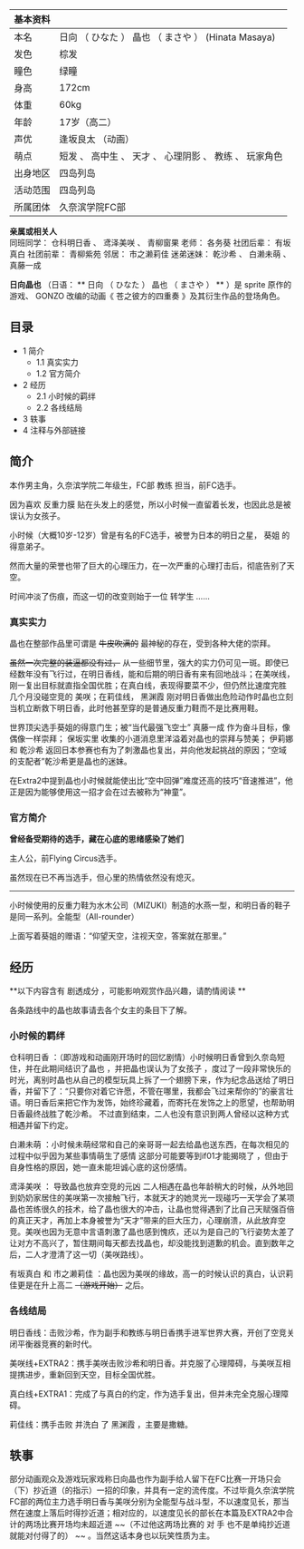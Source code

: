 |  **基本资料**  ||
|---|---|
|本名  |  日向  （  ひなた  ）  晶也  （  まさや  ）  (Hinata Masaya)   |
|发色  |  棕发   |
|瞳色  |  绿瞳   |
|身高  |  172cm   |
|体重  |  60kg   |
|年龄  |  17岁（高二）   |
|声优  |  逢坂良太  （动画）   |
|萌点  |  短发  、  高中生  、  天才  、  心理阴影  、  教练  、  玩家角色   |
|出身地区  |  四岛列岛   |
|活动范围  |  四岛列岛   |
|所属团体  |  久奈滨学院FC部   |
**亲属或相关人**  
同班同学：  仓科明日香  、  鸢泽美咲  、  青柳窗果  老师：  各务葵  社团后辈：  有坂真白  社团前辈：  青柳紫苑  邻居：  市之濑莉佳
迷弟迷妹：  乾沙希  、  白濑未萌  、  真藤一成  
  
**日向晶也** （日语： ** 日向  （  ひなた  ）  晶也  （  まさや  ）  ** ）是  sprite  原作的游戏、  GONZO
改编的动画《  苍之彼方的四重奏  》及其衍生作品的登场角色。

##  目录

  * 1  简介 
    * 1.1  真实实力 
    * 1.2  官方简介 
  * 2  经历 
    * 2.1  小时候的羁绊 
    * 2.2  各线结局 
  * 3  轶事 
  * 4  注释与外部链接 

##  简介

本作男主角，久奈滨学院二年级生，FC部  教练  担当，前FC选手。

因为喜欢  反重力膜  贴在头发上的感觉，所以小时候一直留着长发，也因此总是被误认为女孩子。

小时候（大概10岁-12岁）曾是有名的FC选手，被誉为日本的明日之星，  葵姐  的得意弟子。

然而大量的荣誉也带了巨大的心理压力，在一次严重的心理打击后，彻底告别了天空。

时间冲淡了伤痕，而这一切的改变则始于一位  转学生  ……

###  真实实力

晶也在整部作品里可谓是 ~~牛皮吹满的~~ 最神秘的存在，受到各种大佬的崇拜。

~~虽然一次完整的装逼都没有过，~~
从一些细节里，强大的实力仍可见一斑。即使已经数年没有飞行过，在明日香线，能和后期的明日香有来有回地战斗；在美咲线，刚一复出目标就直指全国优胜；在真白线，表现得要菜不少，但仍然比速度完胜
几个月没碰空竞的  美咲；在莉佳线，  黑渊霞  刚对明日香做出危险动作时晶也立刻当机立断救下明日香，此时他甚至穿的是普通反重力鞋而不是比赛用鞋。

世界顶尖选手葵姐的得意门生；被“当代最强飞空士”  真藤一成  作为奋斗目标，像偶像一样崇拜；  保坂实里  收集的小道消息里洋溢着对晶也的崇拜与赞美；
伊莉娜  和  乾沙希  返回日本参赛也有为了刺激晶也复出，并向他发起挑战的原因；“空域的支配者”乾沙希更是晶也的迷妹。

在Extra2中提到晶也小时候就能使出比“空中回弹”难度还高的技巧“音速推进”，他正是因为能够使用这一招才会在过去被称为“神童”。

###  官方简介

**曾经备受期待的选手，藏在心底的思绪感染了她们**

主人公，前Flying Circus选手。

虽然现在已不再当选手，但心里的热情依然没有熄灭。

* * *

小时候使用的反重力鞋为水木公司（MIZUKI）制造的水燕一型，和明日香的鞋子是同一系列。全能型（All-rounder）

上面写着葵姐的赠语：“仰望天空，注视天空，答案就在那里。”

##  经历

**以下内容含有 剧透成分  ，可能影响观赏作品兴趣，请酌情阅读 **

各条路线中的晶也故事请去各个女主的条目下了解。

###  小时候的羁绊

仓科明日香  ：（即游戏和动画刚开场时的回忆剧情）小时候明日香曾到久奈岛短住，并在此期间结识了晶也  ，并把晶也误认为了女孩子
，度过了一段非常快乐的时光，离别时晶也从自己的模型玩具上拆了一个翅膀下来，作为纪念品送给了明日香，并留下了：“只要你对着它许愿，不管在哪里，我都会飞过来帮你的”的豪言壮语。明日香后来把它作为发饰，始终珍藏着，而寄托在发饰之上的愿望，也帮助明日香最终战胜了乾沙希。
不过直到结束，二人也没有意识到两人曾经以这种方式相遇并留下约定。

  
白濑未萌  ：小时候未萌经常和自己的亲哥哥一起去给晶也送东西，在每次相见的过程中似乎因为某些事情萌生了感情  这部分可能要等到if01才能揭晓了
，但由于自身性格的原因，她一直未能坦诚心底的这份感情。

  
鸢泽美咲  ：  导致晶也放弃空竞的元凶
二人相遇在晶也年龄稍大的时候，从外地回到奶奶家居住的美咲第一次接触飞行，本就天才的她灵光一现碰巧一天学会了某项晶也苦练很久的技术，给了晶也很大的冲击，让晶也觉得遇到了比自己天赋强百倍的真正天才，再加上本身被誉为“天才”带来的巨大压力，心理崩溃，从此放弃空竞。美咲也因为无意中言语刺激了晶也感到愧疚，还以为是自己的飞行姿势太差了让对方不高兴了，暂住期间每天都去找晶也，却没能找到道歉的机会。直到数年之后，二人才澄清了这一切（美咲路线）。

  
有坂真白  和  市之濑莉佳  ：晶也因为美咲的缘故，高一的时候认识的真白，认识莉佳更是在升上高二 ~~（游戏开始）~~ 之后。

###  各线结局

明日香线：击败沙希，作为副手和教练与明日香携手进军世界大赛，开创了空竞关闭平衡器竞赛的新时代。

美咲线+EXTRA2：携手美咲击败沙希和明日香。并克服了心理障碍，与美咲互相提携进步，重新回到天空，目标全国优胜。

真白线+EXTRA1：完成了与真白的约定，作为选手复出，但并未完全克服心理障碍。

莉佳线：携手击败  并洗白  了  黑渊霞  ，主要是撒糖。

##  轶事

部分动画观众及游戏玩家戏称日向晶也作为副手给人留下在FC比赛一开场只会（下）抄近道（的指示）一招的印象，并具有一定的流传度。不过毕竟久奈滨学院FC部的两位主力选手明日香与美咲分别为全能型与战斗型，不以速度见长，那当然在速度上落后时得抄近道；相对应的，以速度见长的部长在本篇及EXTRA2中合计的两场比赛开场均未超近道
~~（不过他这两场比赛的 对  手  也不是单纯抄近道就能对付得了的） ~~ 。当然这话本身也以玩笑性质为主。